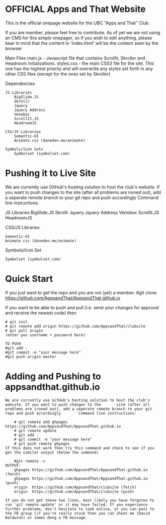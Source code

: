 OFFICIAL Apps and That Website
=============================
This is the official onepage website for the UBC "Apps and That" Club.

If you are member, please feel free to contribute. As of yet we are not using an CMS for this simple onepager, so if you wish to edit anything, please bear in mind that the content in 'index.html' will be the content seen by the browser

Main Files
	main.js - Javascript file that contains ScrollIt, Skroller and Headroom initializations.
	styles.css - the main CSS3 file for the site. This one has the highest priority and 						     will overwrite any styles set forth in any other CSS files (except for the ones set by Skroller)


Dependencies

	JS Libraries
		BigSlide.JS
		Skrollr
		Jquery
		Jquery Address
		Venobox
		ScrollIt.JS
		HeadroomJS

	CSS/JS Libraries
		Semantic-UI
		Animate.css (daneden.me/animate)
	
	Symbols/Icon Sets
		Symbolset (symbolset.com)
			

Pushing it to Live Site
=======================

We are currently use GitHub's hosting solution to host the club's website. If you want to push changes to the site (after all problems are ironed out), add a seperate remote branch to your git repo and push accordingly
Command line instructions:

JS Libraries
    BigSlide.JS
    Skrollr
    Jquery
    Jquery Address
    Venobox
    ScrollIt.JS
    HeadroomJS

CSS/JS Libraries

    Semantic-UI
    Animate.css (daneden.me/animate)

Symbols/Icon Set

    Symbolset (symbolset.com)
    
    
    
    
Quick Start
===========

If you just want to get the repo and you are not (yet) a member:
    #git clone https://github.com/AppsandThat/AppsandThat.github.io
    
If you want te be able to push and pull (i.e. send your changes for approval and receive the newest code) then

    # git init
    # git remote add origin https://github.com/AppsandThat/clubsite
    # git pull origin
    (enter you username + password here)
   
    TO PUSH
    #git add .
    #git commit -m "your message here"
    #git push origin master


Adding and Pushing to appsandthat.github.io
====
    We are currently use GitHub's hosting solution to host the club's website. If you want to push changes to the       site (after all problems are ironed out), add a seperate remote branch to your git repo and push accordingly        Command line instructions:
    
        # git remote add ghpages https://github.com/AppsandThat/AppsandThat.github.io
        # git remote update
        # git add .
        # git commit -m "your message here"
        # git push remote ghpages
    If this does not work then try this command and check to see if you get the similar output (below the command)
    
        #git remote -v
    OUTPUT: 
        ghpages https://github.com/AppsandThat/AppsandThat.github.io (fetch) 
        ghpages https://github.com/AppsandThat/AppsandThat.github.io (push) 
        origin  https://github.com/AppsandThat/clubsite (fetch)
        origin  https://github.com/AppsandThat/clubsite (push)
    
    If you do not get these two lines, most likely you have forgoten to run 'git remote update' or it may have failed. If you experience further problems, don't hesitate to look online, or you can post to the FB group (if you're really stuck then you can shoot me (David Baldwinn) or James Deng a FB message.
